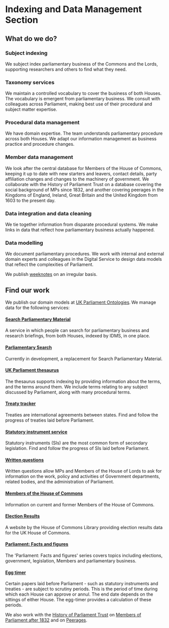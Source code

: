 # Indexing and Data Management Section

## What do we do?  

### Subject indexing 
We subject index parliamentary business of the Commons and the Lords, supporting researchers and others to find what they need.

### Taxonomy services
We maintain a controlled vocabulary to cover the business of both Houses. The vocabulary is emergent from parliamentary business. We consult with colleagues across Parliament, making best use of their procedural and subject matter expertise. 

### Procedural data management 
We have domain expertise. The team understands parliamentary procedure across both Houses. We adapt our information management as business practice and procedure changes. 

### Member data management
We look after the central database for Members of the House of Commons, keeping it up to date with new starters and leavers, contact details, party affiliation changes and changes to the machinery of government. We collaborate with the History of Parliament Trust on a database covering the social background of MPs since 1832, and another covering peerages in the Kingdoms of England, Ireland, Great Britain and the United Kingdom from 1603 to the present day. 

### Data integration and data cleaning 
We tie together information from disparate procedural systems. We make links in data that reflect how parliamentary business actually happened. 

### Data modelling 
We document parliamentary procedures. We work with internal and external domain experts and colleagues in the Digital Service to design data models that reflect the complexities of Parliament. 

We publish [weeknotes](https://ukparliament.github.io/ontologies/meta/weeknotes/) on an irregular basis.

## Find our work
We publish our domain models at [UK Parliament Ontologies](https://ukparliament.github.io/ontologies/). We manage data for the following services:

#### [Search Parliamentary Material](https://search-material.parliament.uk/)  
A service in which people can search for parliamentary business and research briefings, from both Houses, indexed by IDMS, in one place. 

#### [Parliamentary Search](https://parliamentary-search-265cced0397e.herokuapp.com/)
Currently in development, a replacement for Search Parliamentary Material.

#### [UK Parliament thesaurus](https://lda.data.parliament.uk/terms/)  
The thesaurus supports indexing by providing information about the terms, and the terms around them.  We include terms relating to any subject discussed by Parliament, along with many procedural terms.  

#### [Treaty tracker](https://treaties.parliament.uk/)   
Treaties are international agreements between states. Find and follow the progress of treaties laid before Parliament.

#### [Statutory instrument service](https://statutoryinstruments.parliament.uk/)  
Statutory instruments (SIs) are the most common form of secondary legislation. Find and follow the progress of SIs laid before Parliament.

#### [Written questions](https://questions-statements.parliament.uk/)  
Written questions allow MPs and Members of the House of Lords to ask for information on the work, policy and activities of Government departments, related bodies, and the administration of Parliament.

#### [Members of the House of Commons](https://members.parliament.uk/members/Commons)
Information on current and former Members of the House of Commons.

#### [Election Results](https://electionresults.parliament.uk/)
A website by the House of Commons Library providing election results data for the UK House of Commons.

#### [Parliament: Facts and figures](https://commonslibrary.parliament.uk/tag/parliament-facts-and-figures/)
The 'Parliament: Facts and figures' series covers topics including elections, government, legislation, Members and parliamentary business.

#### [Egg timer](https://api.parliament.uk/egg-timer/meta)
Certain papers laid before Parliament - such as statutory instruments and treaties - are subject to scrutiny periods. This is the period of time during which each House can approve or annul. The end date depends on the sittings of either House. The egg-timer provides a calculation of these periods. 


We also work with the [History of Parliament Trust](https://www.historyofparliamentonline.org/) on [Members of Parliament after 1832](https://membersafter1832.historyofparliamentonline.org/)
and on [Peerages](https://peerages.historyofparliamentonline.org/). 

